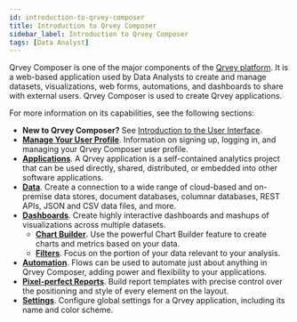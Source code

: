 ```yaml
---
id: introduction-to-qrvey-composer
title: Introduction to Qrvey Composer
sidebar_label: Introduction to Qrvey Composer
tags: [Data Analyst]
---
```


<div style={{textAlign: "justify"}}>

Qrvey Composer is one of the major components of the [Qrvey platform](../getting-started/intro-to-qrvey.md). It is a web-based application used by Data Analysts to create and manage datasets, visualizations, web forms, automations, and dashboards to share with external users. Qrvey Composer is used to create Qrvey applications. 

For more information on its capabilities, see the following sections:

* **New to Qrvey Composer?** See [Introduction to the User Interface](../composer/introduction-to-user-interface.md).
* **[Manage Your User Profile](../composer/user-profile/managing-your-profile.md)**. Information on signing up, logging in, and managing your Qrvey Composer user profile. 
* **[Applications](../composer/applications/overview-of-applications.md)**. A Qrvey application is a self-contained analytics project that can be used directly, shared, distributed, or embedded into other software applications. 
* **[Data](../composer/data/introduction-to-data-in-qrvey.md)**. Create a connection to a wide range of cloud-based and on-premise data stores, document databases, columnar databases, REST APIs, JSON and CSV data files, and more.
* **[Dashboards](../composer/dashboards/overview-of-dashboards.md)**. Create highly interactive dashboards and mashups of visualizations across multiple datasets. 
  * **[Chart Builder](../composer/charts/overview-of-chart-builder.md)**. Use the powerful Chart Builder feature to create charts and metrics based on your data. 
  * **[Filters](../composer/filters/overview-of-filters.md)**. Focus on the portion of your data relevant to your analysis. 
* **[Automation](../composer/automation/overview-of-automation.md)**. Flows can be used to automate just about anything in Qrvey Composer, adding power and flexibility to your applications.
* **[Pixel-perfect Reports](../composer/reports/overview-of-pixel-perfect-reports.md)**. Build report templates with precise control over the positioning and style of every element on the layout.
* **[Settings](../composer/settings/overview-of-settings.md)**. Configure global settings for a Qrvey application, including its name and color scheme. 


</div>
